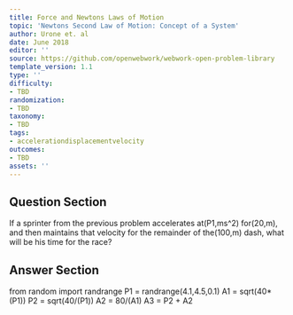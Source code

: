 ```yaml
---
title: Force and Newtons Laws of Motion
topic: 'Newtons Second Law of Motion: Concept of a System'
author: Urone et. al
date: June 2018
editor: ''
source: https://github.com/openwebwork/webwork-open-problem-library
template_version: 1.1
type: ''
difficulty:
- TBD
randomization:
- TBD
taxonomy:
- TBD
tags:
- accelerationdisplacementvelocity
outcomes:
- TBD
assets: ''
---
```


## Question Section 

If a sprinter from the previous problem accelerates at(P1,ms^2) for(20,m), and then maintains that velocity for the remainder of the(100,m) dash, what will be his time for the race?



## Answer Section

from random import randrange
P1 = randrange(4.1,4.5,0.1)
A1 = sqrt(40*(P1))
P2 = sqrt(40/(P1))
A2 = 80/(A1)
A3 = P2 + A2